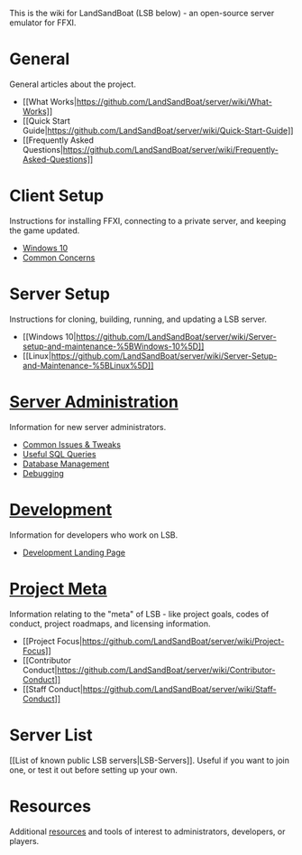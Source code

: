 This is the wiki for LandSandBoat (LSB below) - an open-source server emulator for FFXI.

# General
General articles about the project.
- [[What Works|https://github.com/LandSandBoat/server/wiki/What-Works]]
- [[Quick Start Guide|https://github.com/LandSandBoat/server/wiki/Quick-Start-Guide]]
- [[Frequently Asked Questions|https://github.com/LandSandBoat/server/wiki/Frequently-Asked-Questions]]
# Client Setup
Instructions for installing FFXI, connecting to a private server, and keeping the game updated.
- [Windows 10](https://github.com/LandSandBoat/server/wiki/Client-setup-%5BWindows%5D)
- [Common Concerns](https://github.com/LandSandBoat/server/wiki/Miscellaneous-(Client))

# Server Setup
Instructions for cloning, building, running, and updating a LSB server.
- [[Windows 10|https://github.com/LandSandBoat/server/wiki/Server-setup-and-maintenance-%5BWindows-10%5D]]
- [[Linux|https://github.com/LandSandBoat/server/wiki/Server-Setup-and-Maintenance-%5BLinux%5D]]

# [Server Administration](https://github.com/LandSandBoat/server/wiki/Server-Administration)
Information for new server administrators.
- [Common Issues & Tweaks](https://github.com/LandSandBoat/server/wiki/Miscellaneous-(Server))
- [Useful SQL Queries](https://github.com/LandSandBoat/server/wiki/Useful-SQL-queries)
- [Database Management](https://github.com/LandSandBoat/server/wiki/Database-Management)
- [Debugging](https://github.com/LandSandBoat/server/wiki/Debugging)

# [Development](https://github.com/LandSandBoat/server/wiki/Development)
Information for developers who work on LSB.
- [Development Landing Page](https://github.com/LandSandBoat/server/wiki/Development)

# [Project Meta](https://github.com/LandSandBoat/server/wiki/Project-Meta)
Information relating to the "meta" of LSB - like project goals, codes of conduct, project roadmaps, and licensing information.
- [[Project Focus|https://github.com/LandSandBoat/server/wiki/Project-Focus]]
- [[Contributor Conduct|https://github.com/LandSandBoat/server/wiki/Contributor-Conduct]]
- [[Staff Conduct|https://github.com/LandSandBoat/server/wiki/Staff-Conduct]]

# Server List
[[List of known public LSB servers|LSB-Servers]]. Useful if you want to join one, or test it out before setting up your own.

# Resources
Additional [resources](https://github.com/LandSandBoat/server/wiki/Resources) and tools of interest to administrators, developers, or players.